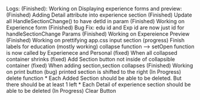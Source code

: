 Logs: 
    (Finished): Working on Displaying experience forms and preview:
    (Finished) Adding Detail attribute into experience section 
    (Finished) Update all HandleSectionChange() to have detId in param
    (Finished) Working on Experience form 
    (Finished) Bug Fix: edu id and Exp id are now just id for handleSectionChange Params
    (Finished) Working on Expereience Preview
    (Finished) Working on prettifying app.css input section
    (progress) Finish labels for education
    (mostly working) collapse function --> setOpen function is now called by Experienece and Personal
        (fixed) When all collapsed container shrinks
        (fixed) Add Section button not inside of collapsible container
        (fixed) When adding section,section collapses
    (Finished) Working on print button
        (bug) printed section is shifted to the right
    (In Progress) delete function
        * Each Added Section should be able to be deleted. But there should be at least 1 left
        * Each Detail of experience section should be able to be deleted
    (In Progress) Clear Button 

 